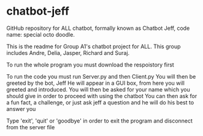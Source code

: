 # chatbot-jeff
GitHub repository for ALL chatbot, formally known as Chatbot Jeff, code name: special octo doodle.

This is the readme for Group A1's chatbot project for ALL.
This group includes Andre, Delia, Jasper, Richard and Suraj.

To run the whole program you must download the respoistory first

To run the code you must run Server.py and then Client.py
You will then be greeted by the bot, Jeff
He will appear in a GUI box, from here you will greeted and introduced.
You will then be asked for your name which you should give in order to proceed with using the chatbot
You can then ask for a fun fact, a challenge, or just ask jeff a question and he will do his best to answer you

Type 'exit', 'quit' or 'goodbye' in order to exit the program and disconnect from the server file
